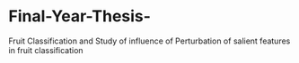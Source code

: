 # Final-Year-Thesis-
Fruit Classification and Study of influence of Perturbation of salient features in fruit classification 
